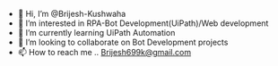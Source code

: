 - 👋 Hi, I’m @Brijesh-Kushwaha
- 👀 I’m interested in RPA-Bot Development(UiPath)/Web development
- 🌱 I’m currently learning UiPath Automation
- 💞️ I’m looking to collaborate on Bot Development projects
- 📫 How to reach me .. Brijesh699k@gmail.com

<!---
Brijesh-Kushwaha/Brijesh-Kushwaha is a ✨ special ✨ repository because its `README.md` (this file) appears on your GitHub profile.
You can click the Preview link to take a look at your changes.
--->
